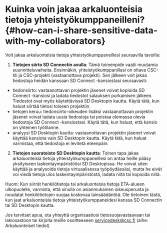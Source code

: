 # Kuinka voin jakaa arkaluonteisia tietoja yhteistyökumppaneilleni? {#how-can-i-share-sensitive-data-with-my-collaborators}

Voit jakaa arkaluonteisia tietoja yhteistyökumppaneillesi seuraavilla tavoilla:

1) **Tietojen siirto SD Connectin avulla**:
Tämä toimenpide vaatii muutamia suunnitteluvaiheita. Ensinnäkin, yhteistyökumppanillasi on oltava CSC-tili ja CSC-projekti (vastaanottava projekti). Sen jälkeen voit jakaa tiedostoja heidän kanssaan SD Connect -kansiostasi seuraavasti:
- tiedonsiirto: vastaanottavan projektin jäsenet voivat kopioida SD Connect -kansiosi ja ladata tiedostot salauksen purkamisen jälkeen. Tiedostot ovat myös käytettävissä SD Desktopin kautta. Käytä tätä, kun haluat siirtää tietosi toiseen projektiin.
- tietojen keruu: tiedonsiirto-oikeuden lisäksi vastaanottavan projektin jäsenet voivat ladata uusia tiedostoja tai poistaa olemassa olevia tiedostoja SD Connect -kansiostasi. Käytä tätä, kun haluat, että kansio on yhteinen työtilanne.
- analyysi SD Desktopin kautta: vastaanottavan projektin jäsenet voivat käyttää kansiota vain SD Desktopin kautta. Käytä tätä, kun haluat varmistaa, että tiedostoja ei levitetä eteenpäin.

2) **Tietojen suoratoisto SD Desktopin kautta**:
Toinen tapa jakaa arkaluonteisia tietoja yhteistyökumppaneillesi on antaa heille pääsy yksityiseen laskentaympäristöösi SD Desktopissa.
He voivat siten käyttää ja analysoida tietoja virtuaalisessa työpöydässäsi, mutta he eivät voi viedä tietoja ulos laskentaympäristöstä, ladata niitä tai kopioida niitä.

Huom: Kun siirrät henkilötietoja tai arkaluonteisia tietoja ETA-alueen ulkopuolelle, varmista, että sinulla on asianmukainen oikeusperusta ja noudatat henkilötietojen suojaa koskevaa lainsäädäntöä. Ole tietoinen tästä, kun jaat arkaluonteisia tietoja yhteistyökumppaneidesi kanssa SD Connectin tai SD Desktopin kautta.

Jos tarvitset apua, ota yhteyttä organisaatiosi tietosuojavastaavaan tai lakiosastoon tai kirjoita meille osoitteeseen servicedesk@csc.fi (aihe: Arkaluonteiset tiedot)